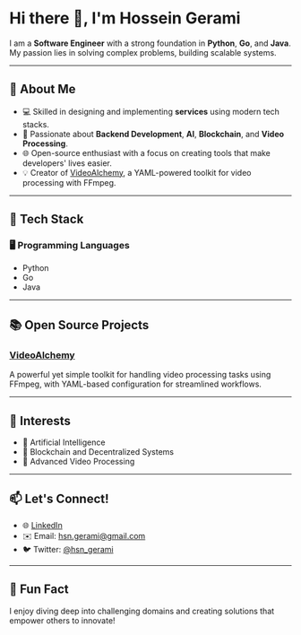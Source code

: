 # Hi there 👋, I'm Hossein Gerami  

I am a **Software Engineer** with a strong foundation in **Python**, **Go**, and **Java**. My passion lies in solving complex problems, building scalable systems.  

---

## 🚀 About Me  
- 💻 Skilled in designing and implementing **services** using modern tech stacks.  
- 🎯 Passionate about **Backend Development**, **AI**, **Blockchain**, and **Video Processing**.  
- 🌐 Open-source enthusiast with a focus on creating tools that make developers' lives easier.  
- 💡 Creator of [VideoAlchemy](https://github.com/viddotech/videoalchemy), a YAML-powered toolkit for video processing with FFmpeg.  

---

## 🔧 Tech Stack  
### 🖥️ Programming Languages  
- Python 
- Go  
- Java  

---

## 📚 Open Source Projects  
### [VideoAlchemy](https://github.com/viddotech/videoalchemy)  
A powerful yet simple toolkit for handling video processing tasks using FFmpeg, with YAML-based configuration for streamlined workflows.  

---

## 🌱 Interests  
- 🤖 Artificial Intelligence  
- 🔗 Blockchain and Decentralized Systems  
- 🎥 Advanced Video Processing  

---

## 📫 Let's Connect!  
- 🌐 [LinkedIn](https://www.linkedin.com/in/hsn-gerami/)
- ✉️ Email: [hsn.gerami@gmail.com](mailto:hsn.gerami@gmail.com)
- 🐦 Twitter: [@hsn_gerami](https://x.com/hsn_gerami)  

---

## 🌟 Fun Fact  
I enjoy diving deep into challenging domains and creating solutions that empower others to innovate!  
